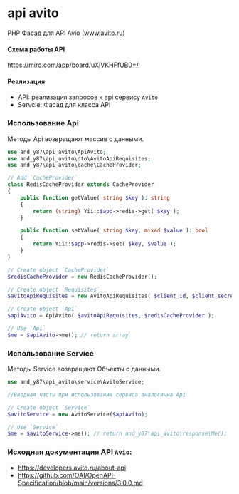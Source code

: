 # api avito

PHP Фасад для API Avio (www.avito.ru)

#### Схема работы API
https://miro.com/app/board/uXjVKHFfUB0=/

#### Реализация
 - API: реализация запросов к api сервису `Avito`
 - Servcie: Фасад для класса API

### Использование Api
Методы Api возвращают массив с данными.
```php
use and_y87\api_avito\ApiAvito;
use and_y87\api_avito\dto\AvitoApiRequisites;
use and_y87\api_avito\cache\CacheProvider;

// Add `CacheProvider`
class RedisCacheProvider extends CacheProvider
{
    public function getValue( string $key ): string
    {
        return (string) Yii::$app->redis->get( $key );
    }

    public function setValue( string $key, mixed $value ): bool
    {
        return Yii::$app->redis->set( $key, $value );
    }
}

// Create object `CacheProvider`
$redisCacheProvider = new RedisCacheProvider();

// Create object `Requisites`
$avitoApiRequisites = new AvitoApiRequisites( $client_id, $client_secret );

// Create object `Api`
$apiAvito = ApiAvito( $avitoApiRequisites, $redisCacheProvider );

// Use `Api`
$me = $apiAvito->me(); // return array
```
### Использование Service
Методы Service возвращают Объекты с данными.
```php
use and_y87\api_avito\service\AvitoService;

//Вводная часть при использовании сервиса аналогична Api

// Create object `Service`
$avitoService = new AvitoService($apiAvito);

// Use `Service`
$me = $avitoService->me(); // return and_y87\api_avito\response\Me();
```

### Исходная документация API `Avio`: 
 - https://developers.avito.ru/about-api
 - https://github.com/OAI/OpenAPI-Specification/blob/main/versions/3.0.0.md
